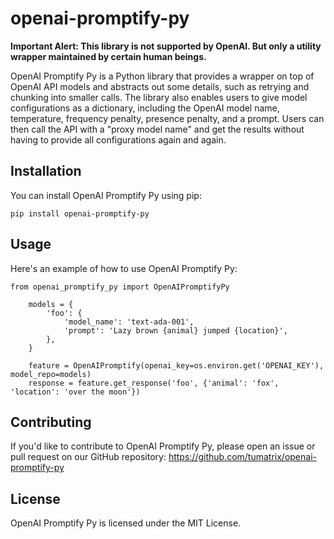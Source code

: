 # openai-promptify-py

**Important Alert: This library is not supported by OpenAI. But only a utility wrapper maintained by certain human
beings.**

OpenAI Promptify Py is a Python library that provides a wrapper on top of OpenAI API models and abstracts out some
details, such as retrying and chunking into smaller calls. The library also enables users to give model configurations
as a dictionary, including the OpenAI model name, temperature, frequency penalty, presence penalty, and a prompt. Users
can then call the API with a "proxy model name" and get the results without having to provide all configurations again
and again.

## Installation

You can install OpenAI Promptify Py using pip:

    pip install openai-promptify-py

## Usage

Here's an example of how to use OpenAI Promptify Py:

    from openai_promptify_py import OpenAIPromptifyPy

        models = {
            'foo': {
                'model_name': 'text-ada-001',
                'prompt': 'Lazy brown {animal} jumped {location}',
            },
        }

        feature = OpenAIPromptify(openai_key=os.environ.get('OPENAI_KEY'), model_repo=models)
        response = feature.get_response('foo', {'animal': 'fox', 'location': 'over the moon'})

## Contributing

If you'd like to contribute to OpenAI Promptify Py, please open an issue or pull request on our GitHub repository: https://github.com/tumatrix/openai-promptify-py

## License

OpenAI Promptify Py is licensed under the MIT License.
